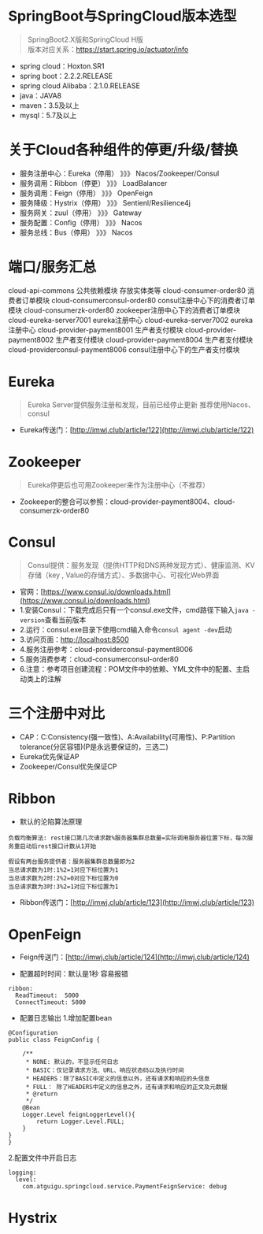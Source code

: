 # SpringBoot与SpringCloud版本选型
> SpringBoot2.X版和SpringCloud H版  
> 版本对应关系：https://start.spring.io/actuator/info
* spring cloud：Hoxton.SR1
* spring boot：2.2.2.RELEASE
* spring cloud Alibaba：2.1.0.RELEASE
* java：JAVA8
* maven：3.5及以上
* mysql：5.7及以上

# 关于Cloud各种组件的停更/升级/替换
* 服务注册中心：Eureka（停用） 》》》   Nacos/Zookeeper/Consul
* 服务调用：Ribbon（停更）   》》》     LoadBalancer
* 服务调用：Feign（停用）    》》》     OpenFeign
* 服务降级：Hystrix（停用）  》》》     Sentienl/Resilience4j
* 服务网关：zuul（停用）     》》》     Gateway
* 服务配置：Config（停用）   》》》     Nacos
* 服务总线：Bus（停用）      》》》     Nacos

# 端口/服务汇总
cloud-api-commons                   公共依赖模块 存放实体类等
cloud-consumer-order80              消费者订单模块
cloud-consumerconsul-order80        consul注册中心下的消费者订单模块
cloud-consumerzk-order80            zookeeper注册中心下的消费者订单模块
cloud-eureka-server7001             eureka注册中心
cloud-eureka-server7002             eureka注册中心
cloud-provider-payment8001          生产者支付模块
cloud-provider-payment8002          生产者支付模块
cloud-provider-payment8004          生产者支付模块
cloud-providerconsul-payment8006    consul注册中心下的生产者支付模块

# Eureka 
> Eureka Server提供服务注册和发现，目前已经停止更新 推荐使用Nacos、consul
* Eureka传送门：[http://imwj.club/article/122](http://imwj.club/article/122)

# Zookeeper
> Eureka停更后也可用Zookeeper来作为注册中心（不推荐）
* Zookeeper的整合可以参照：cloud-provider-payment8004、cloud-consumerzk-order80

# Consul
> Consul提供：服务发现（提供HTTP和DNS两种发现方式）、健康监测、KV存储（key , Value的存储方式）、多数据中心、可视化Web界面
* 官网：[https://www.consul.io/downloads.html](https://www.consul.io/downloads.html)
* 1.安装Consul：下载完成后只有一个consul.exe文件，cmd路径下输入`java -version`查看当前版本
* 2.运行：consul.exe目录下使用cmd输入命令`consul agent -dev`启动
* 3.访问页面：[http;//localhost:8500](http;//localhost:8500)
* 4.服务注册参考：cloud-providerconsul-payment8006
* 5.服务消费参考：cloud-consumerconsul-order80
* 6.注意：参考项目创建流程：POM文件中的依赖、YML文件中的配置、主启动类上的注解


# 三个注册中对比
* CAP：C:Consistency(强一致性)、A:Availability(可用性)、P:Partition tolerance(分区容错)(P是永远要保证的，三选二)
* Eureka优先保证AP
* Zookeeper/Consul优先保证CP

# Ribbon
* 默认的沦陷算法原理
```
负载均衡算法: rest接口第几次请求数%服务器集群总数量=实际调用服务器位置下标，每次服务重启动后rest接口计数从1开始

假设有两台服务提供者：服务器集群总数量即为2
当总请求数为1时:1%2=1对应下标位置为1
当总请求数为2时:2%2=0对应下标位置为0
当总请求数为3时:3%2=1对应下标位置为1
```
* Ribbon传送门：[http://imwj.club/article/123](http://imwj.club/article/123)

# OpenFeign
* Feign传送门：[http://imwj.club/article/124](http://imwj.club/article/124)

* 配置超时时间：默认是1秒  容易报错
```
ribbon:
  ReadTimeout:  5000
  ConnectTimeout: 5000
```

* 配置日志输出
1.增加配置bean
```
@Configuration
public class FeignConfig {

    /**
     * NONE: 默认的，不显示任何日志
     * BASIC：仅记录请求方法、URL、响应状态码以及执行时间
     * HEADERS：除了BASIC中定义的信息以外，还有请求和响应的头信息
     * FULL： 除了HEADERS中定义的信息之外，还有请求和响应的正文及元数据
     * @return
     */
    @Bean
    Logger.Level feignLoggerLevel(){
        return Logger.Level.FULL;
    }
}
}
```
2.配置文件中开启日志
```
logging:
  level:
    com.atguigu.springcloud.service.PaymentFeignService: debug
```

# Hystrix

